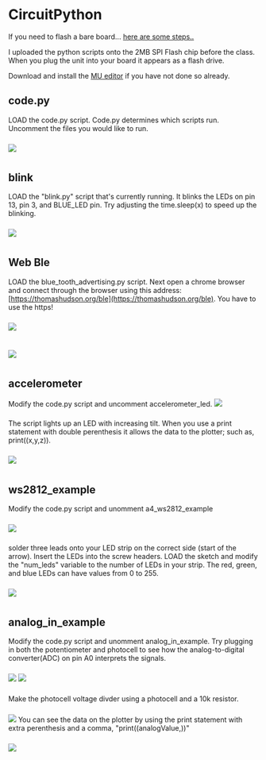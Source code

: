 # CircuitPython

If you need to flash a bare board... [here are some steps..](https://github.com/hydronics2/Teardown-2019/blob/master/programming/firmware/README.md)

I uploaded the python scripts onto the 2MB SPI Flash chip before the class. When you plug the unit into your board it appears as a flash drive.

Download and install the [MU editor](https://learn.adafruit.com/welcome-to-circuitpython/installing-mu-editor) if you have not done so already.


## code.py
LOAD the code.py script. Code.py determines which scripts run. Uncomment the files you would like to run.
###
![](https://github.com/hydronics2/Teardown-2019/blob/master/programming/pics/code.jpg)

# 
## blink
LOAD the "blink.py" script that's currently running. It blinks the LEDs on pin 13, pin 3, and BLUE_LED pin. Try adjusting the time.sleep(x) to speed up the blinking. 
###
![](https://github.com/hydronics2/Teardown-2019/blob/master/programming/pics/blink.jpg)
# 

## Web Ble
LOAD the blue_tooth_advertising.py script.  Next open a chrome browser and connect through the browser using this address: [https://thomashudson.org/ble](https://thomashudson.org/ble). You have to use the https!
###
![](https://github.com/hydronics2/Teardown-2019/blob/master/programming/pics/ble.JPG)
# 
![](https://github.com/hydronics2/Teardown-2019/blob/master/programming/pics/chrome.ble.JPG)
# 

## accelerometer
Modify the code.py script and uncomment accelerometer_led.
![](https://github.com/hydronics2/Teardown-2019/blob/master/programming/pics/accelerometer.jpg)
###
The script lights up an LED with increasing tilt.
When you use a print statement with double perenthesis it allows the data to the plotter; such as, print((x,y,z)).
###
![](https://github.com/hydronics2/Teardown-2019/blob/master/programming/pics/accel_plot.jpg)
# 

## ws2812_example
Modify the code.py script and unomment a4_ws2812_example
###
![](https://github.com/hydronics2/Teardown-2019/blob/master/programming/pics/ws2812_1.JPG)
###
solder three leads onto your LED strip on the correct side (start of the arrow). Insert the LEDs into the screw headers.
LOAD the sketch and modify the "num_leds" variable to the number of LEDs in your strip.
The red, green, and blue LEDs can have values from 0 to 255.
###
![](https://github.com/hydronics2/Teardown-2019/blob/master/programming/pics/ws2812_2.JPG)
# 

## analog_in_example
Modify the code.py script and unomment analog_in_example.
Try plugging in both the potentiometer and photocell to see how the analog-to-digital converter(ADC) on pin A0 interprets the signals.
###
![](https://github.com/hydronics2/Teardown-2019/blob/master/programming/pics/pot1.JPG)
![](https://github.com/hydronics2/Teardown-2019/blob/master/programming/pics/pot2.JPG)
###
Make the photocell voltage divder using a photocell and a 10k resistor.
###
![](https://github.com/hydronics2/Teardown-2019/blob/master/programming/pics/photocell2.JPG)
You can see the data on the plotter by using the print statement with extra perenthesis and a comma, "print((analogValue,))"
###
![](https://github.com/hydronics2/Teardown-2019/blob/master/programming/pics/analog_in_data.JPG)
# 







